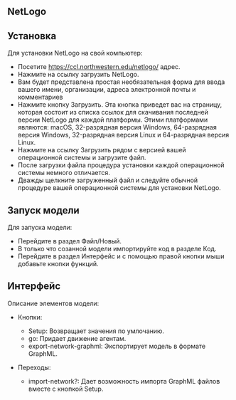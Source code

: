 ## NetLogo 



## Установка
 
 Для установки NetLogo на свой компьютер: 

-  Посетите  https://ccl.northwestern.edu/netlogo/ адрес.
-  Нажмите на ссылку  загрузить NetLogo.
-  Вам будет представлена простая необязательная форма для ввода вашего имени, организации, адреса электронной почты и комментариев
-  Нажмите кнопку Загрузить. Эта кнопка приведет вас на страницу, которая состоит из списка ссылок для скачивания последней версии NetLogo для каждой платформы. Этими платформами являются: macOS, 32-разрядная версия Windows, 64-разрядная версия Windows, 32-разрядная версия Linux и 64-разрядная версия Linux.
-  Нажмите на ссылку Загрузить рядом с версией вашей операционной системы и загрузите файл.
-  После загрузки файла процедура установки каждой операционной системы немного отличается.
-  Дважды щелкните загруженный файл и следуйте обычной процедуре вашей операционной системы для установки NetLogo.


## Запуск модели

Для запуска модели:

- Перейдите в раздел Файл/Новый. 
- В только что созанной модели импортируйте код в разделе Код.
- Перейдите в раздел Интерфейс и с помощью правой кнопки мыши добавьте кнопки функций.

## Интерфейс

Описание элементов модели:

- Кнопки: 

    - Setup: Возвращает значения по умлочанию.
    - go: Придает движение агентам.
    - export-network-graphml: Экспортирует модель в формате GraphML.


- Переходы:
    - import-network?: Дает возможность импорта GraphML файлов вместе с кнопкой Setup.




